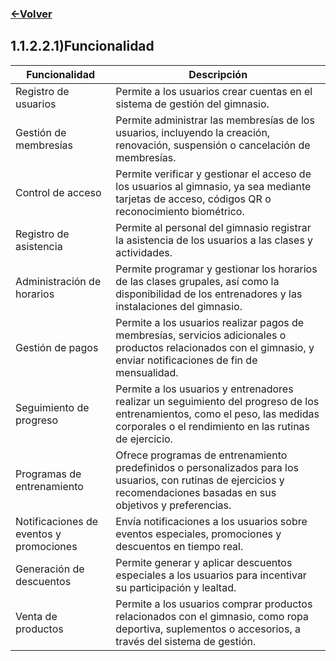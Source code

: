 ### [<-Volver](README.md)
## 1.1.2.2.1)Funcionalidad

| Funcionalidad               | Descripción                                                                                                                         |
|----------------------------|------------------------------------------------------------------------------------------------------------------------------------|
| Registro de usuarios       | Permite a los usuarios crear cuentas en el sistema de gestión del gimnasio.                                                       |
| Gestión de membresías      | Permite administrar las membresías de los usuarios, incluyendo la creación, renovación, suspensión o cancelación de membresías.     |
| Control de acceso          | Permite verificar y gestionar el acceso de los usuarios al gimnasio, ya sea mediante tarjetas de acceso, códigos QR o reconocimiento biométrico. |
| Registro de asistencia     | Permite al personal del gimnasio registrar la asistencia de los usuarios a las clases y actividades.                                |
| Administración de horarios | Permite programar y gestionar los horarios de las clases grupales, así como la disponibilidad de los entrenadores y las instalaciones del gimnasio. |
| Gestión de pagos           | Permite a los usuarios realizar pagos de membresías, servicios adicionales o productos relacionados con el gimnasio, y enviar notificaciones de fin de mensualidad. |
| Seguimiento de progreso    | Permite a los usuarios y entrenadores realizar un seguimiento del progreso de los entrenamientos, como el peso, las medidas corporales o el rendimiento en las rutinas de ejercicio. |
| Programas de entrenamiento | Ofrece programas de entrenamiento predefinidos o personalizados para los usuarios, con rutinas de ejercicios y recomendaciones basadas en sus objetivos y preferencias. |
| Notificaciones de eventos y promociones | Envía notificaciones a los usuarios sobre eventos especiales, promociones y descuentos en tiempo real. |
| Generación de descuentos   | Permite generar y aplicar descuentos especiales a los usuarios para incentivar su participación y lealtad. |
| Venta de productos         | Permite a los usuarios comprar productos relacionados con el gimnasio, como ropa deportiva, suplementos o accesorios, a través del sistema de gestión. |

